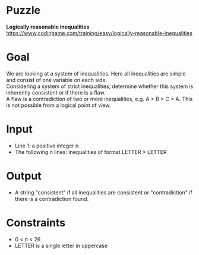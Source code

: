 # Puzzle
**Logically reasonable inequalities** https://www.codingame.com/training/easy/logically-reasonable-inequalities

# Goal
We are looking at a system of inequalities. Here all inequalities are simple and consist of one variable on each side.  
Considering a system of strict inequalities, determine whether this system is inherently consistent or if there is a flaw.  
A flaw is a contradiction of two or more inequalities, e.g. A > B > C > A. This is not possible from a logical point of view.  

# Input
* Line 1: a positive integer n
* The following n lines: inequalities of format LETTER > LETTER

# Output
* A string "consistent" if all inequalities are consistent or "contradiction" if there is a contradiction found.

# Constraints
* 0 < n < 26
* LETTER is a single letter in uppercase
